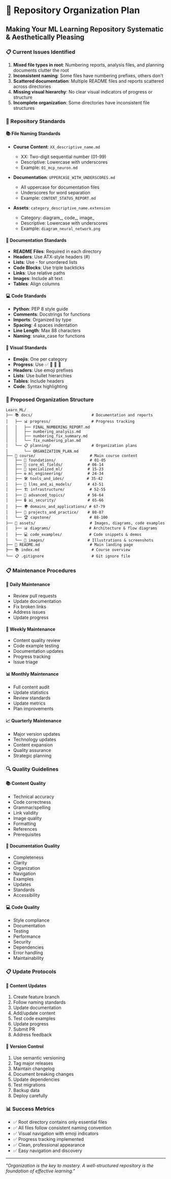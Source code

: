 # 🎯 Repository Organization Plan
## Making Your ML Learning Repository Systematic & Aesthetically Pleasing

### 📋 Current Issues Identified

1. **Mixed file types in root**: Numbering reports, analysis files, and planning documents clutter the root
2. **Inconsistent naming**: Some files have numbering prefixes, others don't
3. **Scattered documentation**: Multiple README files and reports scattered across directories
4. **Missing visual hierarchy**: No clear visual indicators of progress or structure
5. **Incomplete organization**: Some directories have inconsistent file structures

### 🎨 Repository Standards

#### 📚 File Naming Standards
- **Course Content**: `XX_descriptive_name.md`
  - XX: Two-digit sequential number (01-99)
  - Descriptive: Lowercase with underscores
  - Example: `01_mcp_neuron.md`

- **Documentation**: `UPPERCASE_WITH_UNDERSCORES.md`
  - All uppercase for documentation files
  - Underscores for word separation
  - Example: `CONTENT_STATUS_REPORT.md`

- **Assets**: `category_descriptive_name.extension`
  - Category: diagram_, code_, image_
  - Descriptive: Lowercase with underscores
  - Example: `diagram_neural_network.png`

#### 📖 Documentation Standards
- **README Files**: Required in each directory
- **Headers**: Use ATX-style headers (#)
- **Lists**: Use - for unordered lists
- **Code Blocks**: Use triple backticks
- **Links**: Use relative paths
- **Images**: Include alt text
- **Tables**: Align columns

#### 💻 Code Standards
- **Python**: PEP 8 style guide
- **Comments**: Docstrings for functions
- **Imports**: Organized by type
- **Spacing**: 4 spaces indentation
- **Line Length**: Max 88 characters
- **Naming**: snake_case for functions

#### 🎨 Visual Standards
- **Emojis**: One per category
- **Progress**: Use ✅ 🔄 📝 🚫
- **Headers**: Use emoji prefixes
- **Lists**: Use bullet hierarchies
- **Tables**: Include headers
- **Code**: Syntax highlighting

### 🎨 Proposed Organization Structure

```
Learn_ML/
├── 📚 docs/                          # Documentation and reports
│   ├── 📊 progress/                  # Progress tracking
│   │   ├── FINAL_NUMBERING_REPORT.md
│   │   ├── numbering_analysis.md
│   │   ├── numbering_fix_summary.md
│   │   └── fix_numbering_plan.md
│   └── 📋 planning/                  # Organization plans
│       └── ORGANIZATION_PLAN.md
├── 🎯 course/                        # Main course content
│   ├── 📖 foundations/               # 01-05
│   ├── 🧠 core_ml_fields/           # 06-14
│   ├── 🔬 specialized_ml/           # 15-23
│   ├── ⚙️ ml_engineering/           # 24-34
│   ├── 🛠️ tools_and_ides/          # 35-42
│   ├── 🤖 llms_and_ai_models/       # 43-51
│   ├── 🏗️ infrastructure/           # 52-55
│   ├── 🚀 advanced_topics/          # 56-64
│   ├── 🔒 ai_security/              # 65-66
│   ├── 🌍 domains_and_applications/ # 67-79
│   ├── 💼 projects_and_practice/    # 80-87
│   └── 🏆 capstone/                 # 88-100
├── 📁 assets/                        # Images, diagrams, code examples
│   ├── 📊 diagrams/                 # Architecture & flow diagrams
│   ├── 💻 code_examples/            # Code snippets & demos
│   └── 🎨 images/                   # Illustrations & screenshots
├── 🎯 README.md                      # Main landing page
├── 📚 index.md                       # Course overview
└── 📋 .gitignore                     # Git ignore file
```

### 📋 Maintenance Procedures

#### 🔄 Daily Maintenance
- Review pull requests
- Update documentation
- Fix broken links
- Address issues
- Update progress

#### 📅 Weekly Maintenance
- Content quality review
- Code example testing
- Documentation updates
- Progress tracking
- Issue triage

#### 📊 Monthly Maintenance
- Full content audit
- Update statistics
- Review standards
- Update metrics
- Plan improvements

#### 📈 Quarterly Maintenance
- Major version updates
- Technology updates
- Content expansion
- Quality assurance
- Strategic planning

### 🔍 Quality Guidelines

#### 📚 Content Quality
- Technical accuracy
- Code correctness
- Grammar/spelling
- Link validity
- Image quality
- Formatting
- References
- Prerequisites

#### 🎯 Documentation Quality
- Completeness
- Clarity
- Organization
- Navigation
- Examples
- Updates
- Standards
- Accessibility

#### 💻 Code Quality
- Style compliance
- Documentation
- Testing
- Performance
- Security
- Dependencies
- Error handling
- Maintainability

### 📋 Update Protocols

#### 📝 Content Updates
1. Create feature branch
2. Follow naming standards
3. Update documentation
4. Add/update content
5. Test code examples
6. Update progress
7. Submit PR
8. Address feedback

#### 🔄 Version Control
1. Use semantic versioning
2. Tag major releases
3. Maintain changelog
4. Document breaking changes
5. Update dependencies
6. Test migrations
7. Backup data
8. Deploy carefully

### 📊 Success Metrics

- ✅ Root directory contains only essential files
- ✅ All files follow consistent naming convention
- ✅ Visual navigation with emoji indicators
- ✅ Progress tracking implemented
- ✅ Clean, professional appearance
- ✅ Easy navigation and discovery

---

*"Organization is the key to mastery. A well-structured repository is the foundation of effective learning."*